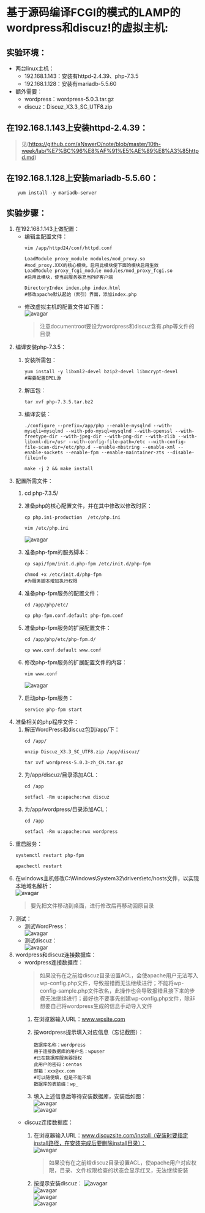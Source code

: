 # 基于源码编译FCGI的模式的LAMP的wordpress和discuz!的虚拟主机:
## 实验环境：
+ 两台linux主机：
    + 192.168.1.143：安装有httpd-2.4.39、php-7.3.5
    + 192.168.1.128：安装有mariadb-5.5.60
+ 额外需要：
    + wordpress：wordpress-5.0.3.tar.gz
    + discuz：Discuz_X3.3_SC_UTF8.zip
## 在192.168.1.143上安装httpd-2.4.39：
>见(https://github.com/aNswerO/note/blob/master/10th-week/lab/%E7%BC%96%E8%AF%91%E5%AE%89%E8%A3%85httpd.md)  
## 在192.168.1.128上安装mariadb-5.5.60：
``` 
    yum install -y mariadb-server
```
## 实验步骤：
1. 在192.168.1.143上做配置：
    + 编辑主配置文件：
        ```shell
        vim /app/httpd24/conf/httpd.conf

        LoadModule proxy_module modules/mod_proxy.so
        #mod_proxy.XXX的核心模块，启用此模块使下面的模块启用生效
        LoadModule proxy_fcgi_module modules/mod_proxy_fcgi.so
        #启用此模块，使当前服务器充当PHP客户端

        DirectoryIndex index.php index.html
        #修改apache默认起始（索引）界面，添加index.php
        ```
    + 修改虚拟主机的配置文件如下图：  
        ![avagar](https://github.com/aNswerO/note/blob/master/11th-week/pic/lamp/%E8%99%9A%E6%8B%9F%E4%B8%BB%E6%9C%BA%E9%85%8D%E7%BD%AE%E6%96%87%E4%BB%B6.png)  
        >注意documentroot要设为wordpress和discuz含有.php等文件的目录
2. 编译安装php-7.3.5：
    1. 安装所需包：
        ```shell
        yum install -y libxml2-devel bzip2-devel libmcrypt-devel
        #需要配置EPEL源
        ```

    2. 解压包：
        ```
        tar xvf php-7.3.5.tar.bz2
        ```
    3. 编译安装：
        ```
        ./configure --prefix=/app/php --enable-mysqlnd --with-mysqli=mysqlnd --with-pdo-mysql=mysqlnd --with-openssl --with-freetype-dir --with-jpeg-dir --with-png-dir --with-zlib --with-libxml-dir=/usr --with-config-file-path=/etc --with-config-file-scan-dir=/etc/php.d --enable-mbstring --enable-xml --enable-sockets --enable-fpm --enable-maintainer-zts --disable-fileinfo

        make -j 2 && make install
        ```
3. 配置所需文件：
    1. cd php-7.3.5/

    2. 准备php的核心配置文件，并在其中修改以修改时区：
        ```
        cp php.ini-production  /etc/php.ini

        vim /etc/php.ini
        ```  
        ![avagar](https://github.com/aNswerO/note/blob/master/11th-week/pic/lamp/%E4%BF%AE%E6%94%B9%E6%97%B6%E5%8C%BA.png)
    3. 准备php-fpm的服务脚本：
        ```shell
        cp sapi/fpm/init.d.php-fpm /etc/init.d/php-fpm

        chmod +x /etc/init.d/php-fpm
        #为服务脚本增加执行权限
        ```
    4. 准备php-fpm服务的配置文件：
        ```shell
        cd /app/php/etc/

        cp php-fpm.conf.default php-fpm.conf
        ```
    5. 准备php-fpm服务的扩展配置文件：
        ```
        cd /app/php/etc/php-fpm.d/

        cp www.conf.default www.conf
        ```
    6. 修改php-fpm服务的扩展配置文件的内容：
        ```shell
        vim www.conf
        ```  
        ![avagar](https://github.com/aNswerO/note/blob/master/11th-week/pic/lamp/%E4%BF%AE%E6%94%B9%E6%89%A9%E5%B1%95%E9%85%8D%E7%BD%AE%E6%96%87%E4%BB%B6.png)  
    7. 启动php-fpm服务：
        ```
        service php-fpm start
        ```
4. 准备相关的php程序文件：
    1. 解压WordPress和discuz包到/app/下：
        ```
        cd /app/

        unzip Discuz_X3.3_SC_UTF8.zip /app/discuz/

        tar xvf wordpress-5.0.3-zh_CN.tar.gz

        ```
    2. 为/app/discuz/目录添加ACL：
        ```shell
        cd /app

        setfacl -Rm u:apache:rwx discuz
        ```
    3. 为/app/wordpress/目录添加ACL：
        ```
        cd /app
        
        setfacl -Rm u:apache:rwx wordpress
        ```
5. 重启服务：
    ```
    systemctl restart php-fpm

    apachectl restart
    ```
6. 在windows主机修改C:\Windows\System32\drivers\etc/hosts文件，以实现本地域名解析：  
    ![avagar](https://github.com/aNswerO/note/blob/master/11th-week/pic/lamp/%E4%BF%AE%E6%94%B9hosts%E6%96%87%E4%BB%B6.png)
    >要先把文件移动到桌面，进行修改后再移动回原目录
7. 测试：  
    + 测试WordPress：  
        ![avagar](https://github.com/aNswerO/note/blob/master/11th-week/pic/lamp/%E6%B5%8B%E8%AF%95wordpress.png)  
    + 测试discuz：  
        ![avagar](https://github.com/aNswerO/note/blob/master/11th-week/pic/lamp/%E6%B5%8B%E8%AF%95discuz.png)  
8. wordpress和discuz连接数据库：
    + wordpress连接数据库：
        >如果没有在之前给discuz目录设置ACL，会使apache用户无法写入wp-config.php文件，导致报错而无法继续进行；不能将wp-config-sample.php文件改名，此操作也会导致报错且接下来的步骤无法继续进行；最好也不要事先创建wp-config.php文件，除非想要自己将wordpress生成的信息手动导入文件
        1. 在浏览器输入URL：www.wpsite.com

        2. 按wordpress提示填入对应信息（忘记截图）：
            ```shell
            数据库名称：wordpress
            用于连接数据库的用户名：wpuser
            #已在数据库服务器授权
            此用户的密码：centos
            邮箱：xxx@xx.com
            #可以随便填，但是不能不填
            数据库的表前缀：wp_
            ```
        3. 填入上述信息后等待安装数据库，安装后如图：  
            ![avagar](https://github.com/aNswerO/note/blob/master/11th-week/pic/lamp/wordpress%E8%BF%9E%E6%8E%A5%E6%95%B0%E6%8D%AE%E5%BA%93.png)  
            ![avagar](https://github.com/aNswerO/note/blob/master/11th-week/pic/lamp/wordpress%E7%95%8C%E9%9D%A2.png)  
    + discuz连接数据库：
        1. 在浏览器输入URL：www.discuzsite.com/install（安装时要指定install路径，在安装完成后要删除install目录）：  
            ![avagar](https://github.com/aNswerO/note/blob/master/11th-week/pic/lamp/%E5%BC%80%E5%A7%8B%E5%AE%89%E8%A3%85discuz.png)  
            >如果没有在之前给discuz目录设置ACL，使apache用户对应权限，目录、文件权限检查的状态会显示红叉，无法继续安装

        2. 按提示安装discuz：
            ![avagar](https://github.com/aNswerO/note/blob/master/11th-week/pic/lamp/%E8%AE%BE%E7%BD%AE%E8%BF%90%E8%A1%8C%E7%8E%AF%E5%A2%83.png)  
            ![avagar](https://github.com/aNswerO/note/blob/master/11th-week/pic/lamp/%E5%AE%89%E8%A3%85%E6%95%B0%E6%8D%AE%E5%BA%93.png)  
            ![avagar](https://github.com/aNswerO/note/blob/master/11th-week/pic/lamp/%E5%AE%8C%E6%88%90%E5%AE%89%E8%A3%85.png)  
            ![avagar](https://github.com/aNswerO/note/blob/master/11th-week/pic/lamp/discuz%E7%95%8C%E9%9D%A2.png)  
